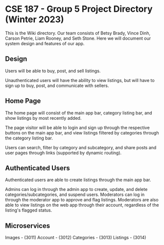 # CSE 187 - Group 5 Project Directory (Winter 2023)

This is the Wiki directory.
Our team consists of Betsy Brady, Vince Dinh, Carson Petrie, Liam Rooney, and Seth Stone. Here we will document our system design and features of our app.

## Design

Users will be able to buy, post, and sell listings.

Unauthenticated users will have the ability to view listings, but will have to sign up to buy, post, and communicate with sellers. 

## Home Page

The home page will consist of the main app bar, category listing bar, and show listings by most recently added.

The page visitor will be able to login and sign up through the respective buttons on the main app bar, and view listings filtered by categories through the category listing bar. 

Users can search, filter by category and subcategory, and share posts and user pages through links (supported by dynamic routing). 

## Authenticated Users

Authenticated users are able to create listings through the main app bar. 

Admins can log in through the admin app to create, update, and delete categories/subcategories, and suspend users. Moderators can log in through the moderator app to approve and flag listings. Moderators are also able to view listings on the web app through their account, regardless of the listing's flagged status. 

## Microservices

Images - (3011)
Account - (3012)
Categories - (3013)
Listings - (3014)
